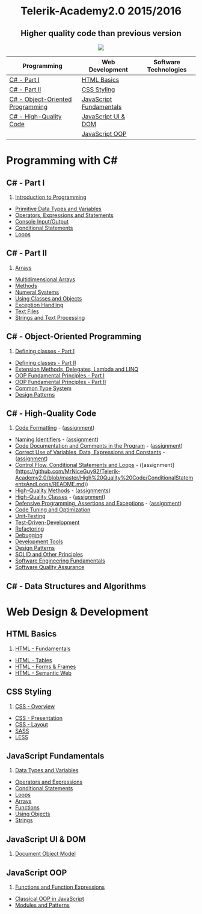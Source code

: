 # <h1 align="center">Telerik-Academy2.0 2015/2016</h1>
<h2 align="center">Higher quality code than previous version</h2>

<p align="center"><a href="http://academy.telerik.com/"><img src="https://raw.github.com/flextry/Telerik-Academy/master/Programming%20with%20C%23/Codes/Other/Telerik.png" /></a></p>

| Programming                                                                 | Web Development                                     | Software Technologies
| --------------------------------------------------------------------------- | --------------------------------------------------- | -------------------------------------------------------------- |
| [C# - Part I](#c---part-i)                                                  | [HTML Basics](#html-basics)                         |                                     |
| [C# - Part II](#c---part-ii)                                                | [CSS Styling](#css-styling)                         |                                     |
| [C# - Object-Oriented Programming](#c---object-oriented-programming)        | [JavaScript Fundamentals](#javascript-fundamentals)   |
| [C# - High-Quality Code](#c---high-quality-code)                            | [JavaScript UI & DOM](#javascript-ui--dom)          |   |
|   | [JavaScript OOP](#javascript-oop)                   

# Programming with C# 

## C# - Part I
1. [Introduction to Programming]() 
* [Primitive Data Types and Variables]() 
* [Operators, Expressions and Statements]() 
* [Console Input/Output]() 
* [Conditional Statements]() 
* [Loops]()

## C# - Part II
1. [Arrays]() 
* [Multidimensional Arrays]() 
* [Methods]() 
* [Numeral Systems]() 
* [Using Classes and Objects]() 
* [Exception Handling]() 
* [Text Files]()
* [Strings and Text Processing]()

## C# - Object-Oriented Programming
1. [Defining classes - Part I]() 
* [Defining classes - Part II]() 
* [Extension Methods, Delegates, Lambda and LINQ]() 
* [OOP Fundamental Principles - Part I]()
* [OOP Fundamental Principles - Part II]()
* [Common Type System]() 
* [Design Patterns]() 

## C# - High-Quality Code
1. [Code Formatting](https://github.com/MrNiceGuy92/Telerik-Academy2.0/tree/master/High%20Quality%20Code/CodeFormatting) - ([assignment](https://github.com/MrNiceGuy92/Telerik-Academy2.0/blob/master/High%20Quality%20Code/CodeFormatting/README.md))
* [Naming Identifiers](https://github.com/MrNiceGuy92/Telerik-Academy2.0/tree/master/High%20Quality%20Code/NamingIdentifiers) - ([assignment](https://github.com/MrNiceGuy92/Telerik-Academy2.0/blob/master/High%20Quality%20Code/NamingIdentifiers/README.md))
* [Code Documentation and Comments in the Program](https://github.com/MrNiceGuy92/Telerik-Academy2.0/tree/master/High%20Quality%20Code/CodeDocumentation) - ([assignment](https://github.com/MrNiceGuy92/Telerik-Academy2.0/blob/master/High%20Quality%20Code/CodeDocumentation/README.md))
* [Correct Use of Variables, Data, Expressions and Constants](https://github.com/MrNiceGuy92/Telerik-Academy2.0/tree/master/High%20Quality%20Code/VariablesDataExpressionsAndConstants) - ([assignment](https://github.com/MrNiceGuy92/Telerik-Academy2.0/blob/master/High%20Quality%20Code/VariablesDataExpressionsAndConstants/README.md))
* [Control Flow, Conditional Statements and Loops](https://github.com/MrNiceGuy92/Telerik-Academy2.0/tree/master/High%20Quality%20Code/ConditionalStatementsAndLoops) - ([assignment] (https://github.com/MrNiceGuy92/Telerik-Academy2.0/blob/master/High%20Quality%20Code/ConditionalStatementsAndLoops/README.md))
* [High-Quality Methods](https://github.com/MrNiceGuy92/Telerik-Academy2.0/tree/master/High%20Quality%20Code/HighQualityMethods) - ([assignments](https://github.com/MrNiceGuy92/Telerik-Academy2.0/blob/master/High%20Quality%20Code/HighQualityMethods/README.md))
* [High-Quality Classes](https://github.com/MrNiceGuy92/Telerik-Academy2.0/tree/master/High%20Quality%20Code/HighQualityClasses) - ([assignment](https://github.com/MrNiceGuy92/Telerik-Academy2.0/blob/master/High%20Quality%20Code/HighQualityClasses/README.md))
* [Defensive Programming, Assertions and Exceptions](https://github.com/MrNiceGuy92/Telerik-Academy2.0/tree/master/High%20Quality%20Code/DefensiveProgrammingAndExceptions) - ([assignment](https://github.com/MrNiceGuy92/Telerik-Academy2.0/blob/master/High%20Quality%20Code/DefensiveProgrammingAndExceptions/README.md))
* [Code Tuning and Optimization]()
* [Unit-Testing]()
* [Test-Driven-Development]() 
* [Refactoring]() 
* [Debugging]()
* [Development Tools]() 
* [Design Patterns]() 
* [SOLID and Other Principles]()
* [Software Engineering Fundamentals]()
* [Software Quality Assurance]()

## C# - Data Structures and Algorithms

# Web Design & Development

## HTML Basics

1. [HTML - Fundamentals]() 
* [HTML - Tables]() 
* [HTML - Forms & Frames]() 
* [HTML - Semantic Web]() 

## CSS Styling
1. [CSS - Overview]() 
* [CSS - Presentation]() 
* [CSS - Layout]()
* [SASS]() 
* [LESS]() 

## JavaScript Fundamentals
1. [Data Types and Variables]()
* [Operators and Expressions]() 
* [Conditional Statements]() 
* [Loops]()
* [Arrays]()
* [Functions]() 
* [Using Objects]() 
* [Strings]() 

## JavaScript UI & DOM 
1. [Document Object Model]() 

## JavaScript OOP
1. [Functions and Function Expressions]() 
* [Classical OOP in JavaScript]() 
* [Modules and Patterns]()
